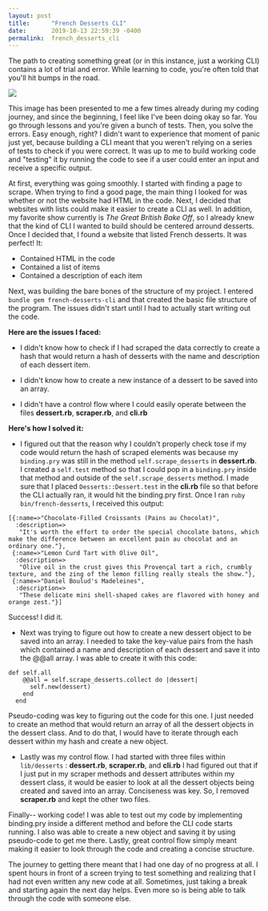 ```yaml
---
layout: post
title:      "French Desserts CLI"
date:       2019-10-13 22:59:39 -0400
permalink:  french_desserts_cli
---
```


The path to creating something great (or in this instance, just a working CLI) contains a lot of trial and error. While learning to code, you're often told that you'll hit bumps in the road. 

![](https://personalexcellence.co/files/infographic-emotional-journey-of-creating-anything-great-850x468.png) 

This image has been presented to me a few times already during my coding journey, and since the beginning, I feel like I've been doing okay so far. You go through lessons and you're given a bunch of tests. Then, you solve the errors. Easy enough, right? I didn't want to experience that moment of panic just yet, because building a CLI meant that you weren't relying on a series of tests to check if you were correct. It was up to me to build working code and "testing" it by running the code to see if a user could enter an input and receive a specific output. 

At first, everything was going smoothly. I started with finding a page to scrape. When trying to find a good page, the main thing I looked for was whether or not the website had HTML in the code. Next, I decided that websites with lists could make it easier to create a CLI as well. In addition, my favorite show currently is *The Great British Bake Off*, so I already knew that the kind of CLI I wanted to build should be centered arround desserts. Once I decided that, I found a website that listed French desserts. It was perfect! It:

* Contained HTML in the code
* Contained a list of items 
* Contained a description of each item

Next, was building the bare bones of the structure of my project. I entered `bundle gem french-desserts-cli` and that created the basic file structure of the program. The issues didn't start until I had to actually start writing out the code.

**Here are the issues I faced:**

* I didn't know how to check if I had scraped the data correctly to create a hash that would return a hash of desserts with the name and description of each dessert item.

* I didn't know how to create a new instance of a dessert to be saved into an array.

* I didn't have a control flow where I could easily operate between the files **dessert.rb**, **scraper.rb**, and **cli.rb**

**Here's how I solved it:**
* I figured out that the reason why I couldn't properly check tose  if my code would return the hash of scraped elements was because my `binding.pry` was still in the method `self.scrape_desserts` in  **dessert.rb**. I created a `self.test` method so that I could pop in a `binding.pry` inside that method and outside of the `self.scrape_desserts` method. I made sure that I placed `Desserts::Dessert.test` in the **cli.rb** file so that before the CLI actually ran, it would hit the binding.pry first. Once I ran `ruby bin/french-desserts`, I received this output:

```
[{:name=>"Chocolate-Filled Croissants (Pains au Chocolat)",
  :description=>
   "It's worth the effort to order the special chocolate batons, which make the difference between an excellent pain au chocolat and an ordinary one."},
 {:name=>"Lemon Curd Tart with Olive Oil",
  :description=>
   "Olive oil in the crust gives this Provençal tart a rich, crumbly texture, and the zing of the lemon filling really steals the show."},
 {:name=>"Daniel Boulud's Madeleines",
  :description=>
   "These delicate mini shell-shaped cakes are flavored with honey and orange zest."}]
```

Success! I did it.

* Next was trying to figure out how to create a new dessert object to be saved into an array. I needed to take the key-value pairs from the hash which contained a name and description of each dessert and save it into the @@all array. I was able to create it with this code:
```
def self.all 
    @@all = self.scrape_desserts.collect do |dessert| 
      self.new(dessert)
    end
  end
```

Pseudo-coding was key to figuring out the code for this one. I just needed to create an method that would return an array of all the dessert objects in the dessert class. And to do that, I would have to iterate through each dessert within my hash and create a new object.

* Lastly was my control flow. I had started with three files within `lib/desserts` : **dessert.rb**, **scraper.rb**, and **cli.rb** I had figured out that if I just put in my scraper methods and dessert attributes within my dessert class, it would be easier to look at all the dessert objects being created and saved into an array. Conciseness was key. So, I removed **scraper.rb** and kept the other two files. 


Finally-- working code! I was able to test out my code by implementing binding.pry inside a different method and before the CLI code starts running. I also was able to create a new object and saving it by using pseudo-code to get me there. Lastly, great control flow simply meant making it easier to look through the code and creating a concise structure. 

The journey to getting there meant that I had one day of no progress at all. I spent hours in front of a screen trying to test something and realizing that I had not even written any new code at all. Sometimes, just taking a break and starting again the next day helps. Even more so is being able to talk through the code with someone else. 






